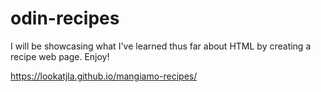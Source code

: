 # odin-recipes
I will be showcasing what I've learned thus far about HTML by creating a recipe web page. Enjoy!

https://lookatjla.github.io/mangiamo-recipes/